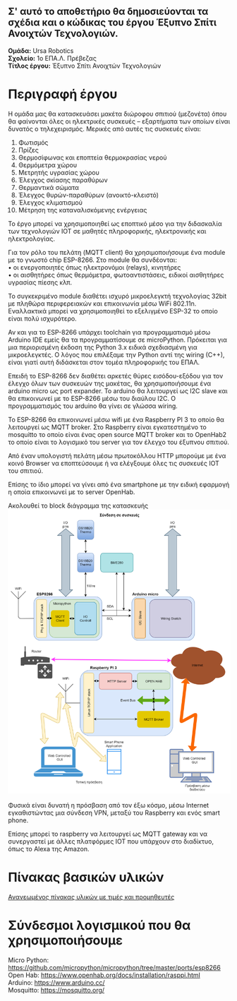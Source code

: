 Σ' αυτό το αποθετήριο θα δημοσιεύονται τα σχέδια και ο κώδικας του έργου Έξυπνο Σπίτι Ανοιχτών Τεχνολογιών. 
----------------------------------------------------------------------------------------------------------

**Ομάδα:** Ursa Robotics<br/>
**Σχολείο:** 1ο ΕΠΑ.Λ. Πρέβεζας<br/>
**Τίτλος έργου:** Έξυπνο Σπίτι Ανοιχτών Τεχνολογιών<br/> 

Περιγραφή έργου
===============
Η ομάδα μας θα κατασκευάσει μακέτα διώροφου σπιτιού (μεζονέτα) όπου θα φαίνονται όλες οι ηλεκτρικές συσκευές – εξαρτήματα των οποίων είναι δυνατός ο τηλεχειρισμός. Μερικές από αυτές τις συσκευές είναι:
1.	Φωτισμός
2.	Πρίζες
3.	Θερμοσίφωνας και εποπτεία θερμοκρασίας νερού
4.	Θερμόμετρα χώρου
5.	Μετρητής υγρασίας χώρου
6.	Έλεγχος σκίασης παραθύρων 
7.	Θερμαντικά σώματα
8.	Έλεγχος θυρών-παραθύρων (ανοικτό-κλειστό)
9.	Έλεγχος κλιματισμού
10.	Μέτρηση της καταναλισκόμενης ενέργειας  

Το έργο μπορεί να χρησιμοποιηθεί ως εποπτικό μέσο για την διδασκαλία των τεχνολογιών IOT σε μαθητές πληροφορικής, ηλεκτρονικής και ηλεκτρολογίας.

Για τον ρόλο του πελάτη (MQTT client) θα χρησιμοποιήσουμε ένα module με το γνωστό chip ESP-8266. Στο module θα συνδέονται:  
•	οι ενεργοποιητές όπως ηλεκτρονόμοι (relays), κινητήρες   
•	οι αισθητήρες όπως θερμόμετρα, φωτοαντιστάσεις, ειδικοί αισθητήρες υγρασίας πίεσης κλπ.

Το συγκεκριμένο module διαθέτει ισχυρό μικροελεγκτή τεχνολογίας 32bit με πληθώρα περιφερειακών και επικοινωνία μέσω WiFi 802.11n. Εναλλακτικά μπορεί να χρησιμοποιηθεί το εξελιγμένο ESP-32 το οποίο είναι πολύ ισχυρότερο.

Αν και για το ESP-8266 υπάρχει toolchain για προγραμματισμό μέσω Arduino IDE εμείς θα τα προγραμματίσουμε σε microPython. Πρόκειται για μια περιορισμένη έκδοση της Python 3.x ειδικά σχεδιασμένη για μικροελεγκτές. Ο λόγος που επιλέξαμε την Python αντί της wiring (C++), είναι γιατί αυτή διδάσκεται στον τομέα πληροφορικής του ΕΠΑΛ.

Επειδή το ESP-8266 δεν διαθέτει αρκετές θύρες εισόδου-εξόδου για τον έλεγχο όλων των συσκευών της μακέτας, θα χρησιμοποιήσουμε ένα arduino micro ως port expander. Το arduino θα λειτουργεί ως I2C slave και θα επικοινωνεί με το ESP-8266 μέσω του διαύλου I2C. Ο προγραμματισμός του arduino θα γίνει σε γλώσσα wiring. 

Το ESP-8266 θα επικοινωνεί μέσω wifi με ένα Raspberry PI 3 το οποίο θα λειτουργεί ως MQTT broker. Στο Raspberry είναι εγκατεστημένο το mosquitto το οποίο είναι ένας open source MQTT broker και το OpenHab2 το οποίο είναι το λογισμικό του server για τον έλεγχο του έξυπνου σπιτιού.

Από έναν υπολογιστή πελάτη μέσω πρωτοκόλλου HTTP μπορούμε με ένα κοινό Browser να εποπτεύσουμε ή να ελέγξουμε όλες τις συσκευές IOT του σπιτιού.

Επίσης το ίδιο μπορεί να γίνει από ένα smartphone με την ειδική εφαρμογή η οποία επικοινωνεί με το server OpenHab.

Ακολουθεί το block διάγραμμα της κατασκευής
![alt text](https://github.com/stav98/UrsaRobotics_SmartHome/blob/master/iot1.png)

Φυσικά είναι δυνατή η πρόσβαση από τον έξω κόσμο, μέσω Internet εγκαθιστώντας μια σύνδεση VPN, μεταξύ του Raspberry και ενός smart phone.

Επίσης μπορεί το raspberry να λειτουργεί ως MQTT gateway και να συνεργαστεί με άλλες πλατφόρμες IOT που υπάρχουν στο διαδίκτυο, όπως το Alexa της Amazon. 

Πίνακας βασικών υλικών
======================

[Ανανεωμένος πίνακας υλικών με τιμές και προμηθευτές](Parts_Table.md)

Σύνδεσμοι λογισμικού που θα χρησιμοποιήσουμε
============================================
Micro Python: https://github.com/micropython/micropython/tree/master/ports/esp8266<br/>
Open Hab: https://www.openhab.org/docs/installation/rasppi.html<br/>
Arduino: https://www.arduino.cc/<br/>
Mosquitto: https://mosquitto.org/<br/>


